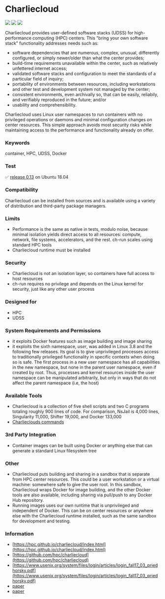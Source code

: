 # Charliecloud
<img src="https://img.shields.io/github/stars/hpc/charliecloud">
<img src="https://img.shields.io/github/forks/hpc/charliecloud">
<img src="https://img.shields.io/github/issues/hpc/charliecloud">

Charliecloud provides user-defined software stacks (UDSS) for high-performance computing (HPC) centers. This "bring your own software stack" functionality addresses needs such as:

- software dependencies that are numerous, complex, unusual, differently configured, or simply newer/older than what the center provides;
- build-time requirements unavailable within the center, such as relatively unfettered internet access;
- validated software stacks and configuration to meet the standards of a particular field of inquiry;
- portability of environments between resources, including workstations and other test and development system not managed by the center;
- consistent environments, even archivally so, that can be easily, reliabily, and verifiably reproduced in the future; and/or
- usability and comprehensibility.

Charliecloud uses Linux user namespaces to run containers with no privileged operations or daemons and minimal configuration changes on center resources. This simple approach avoids most security risks while maintaining access to the performance and functionality already on offer.

### Keywords
container, HPC, UDSS, Docker

### Test
✅ [release 0.13](https://github.com/hpc/charliecloud/releases/tag/v0.13) on Ubuntu 18.04

### Compatibility
Charliecloud can be installed from sources and is available using a variety of distribution and third-party package managers.

### Limits
- Performance is the same as native in tests, modulo noise, because minimal isolation yields direct access to all resources: compute, network, file systems, accelerators, and the rest. ch-run scales using standard HPC tools
- Charliecloud runtime must be installed

### Security
- Charliecloud is not an isolation layer, so containers have full access to host resources
- ch-run requires no privilege and depends on the Linux kernel for security, just like any other user process

### Designed for
- HPC
- UDSS

### System Requirements and Permissions
- it exploits Docker features such as image building and image sharing
- it exploits the sixth namespace, *user*, was added in Linux 3.8 and the following few releases. Its goal is to give unprivileged processes access to traditionally privileged functionality in specific contexts when doing so is safe. The first process in a new user namespace has all capabilities in the new namespace, but none in the parent user namespace, even if created by root. Thus, processes and kernel resources inside the user namespace can be manipulated arbitrarily, but only in ways that do not affect the parent namespace (i.e, the host)

### Available Tools
- Charliecloud is a collection of five shell scripts and two C programs totaling roughly 900 lines of code. For comparison, NsJail is 4,000 lines, Singularity 11,000, Shifter 19,000, and Docker 133,000
- [Charlieclouds commands](https://hpc.github.io/charliecloud/command-usage.html#)

### 3rd Party Integration
- Container images can be built using Docker or anything else that can generate a standard Linux filesystem tree

### Other
- Charliecloud puts building and sharing in a sandbox that is separate from HPC center resources. This could be a user workstation or a virtual machine: somewhere safe to give the user root. In this sandbox, Charliecloud wraps Docker for image building, and the other Docker tools are also available, including sharing via pull/push to any Docker Hub repository.
- Running images uses our own runtime that is unprivileged and independent of Docker. This can be on center resources or anywhere else with the Charliecloud runtime installed, such as the same sandbox for development and testing.


### Information
- [https://hpc.github.io/charliecloud/index.html](https://hpc.github.io/charliecloud/index.html)
- [https://github.com/hpc/charliecloud](https://github.com/hpc/charliecloud)
- [https://www.usenix.org/system/files/login/articles/login_fall17_03_priedhorsky.pdf](https://www.usenix.org/system/files/login/articles/login_fall17_03_priedhorsky.pdf)
- [paper](https://dl.acm.org/doi/pdf/10.1145/3126908.3126925)
- [paper](https://www.usenix.org/system/files/login/articles/login_fall17_03_priedhorsky.pdf)